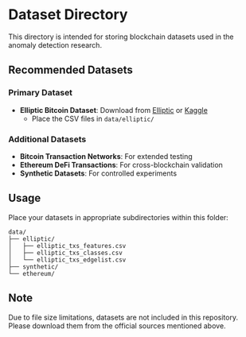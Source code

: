 # Dataset Directory

This directory is intended for storing blockchain datasets used in the anomaly detection research.

## Recommended Datasets

### Primary Dataset
- **Elliptic Bitcoin Dataset**: Download from [Elliptic](https://www.elliptic.co/blog/elliptic-data-set) or [Kaggle](https://www.kaggle.com/ellipticco/elliptic-data-set)
  - Place the CSV files in `data/elliptic/`

### Additional Datasets
- **Bitcoin Transaction Networks**: For extended testing
- **Ethereum DeFi Transactions**: For cross-blockchain validation
- **Synthetic Datasets**: For controlled experiments

## Usage
Place your datasets in appropriate subdirectories within this folder:
```
data/
├── elliptic/
│   ├── elliptic_txs_features.csv
│   ├── elliptic_txs_classes.csv
│   └── elliptic_txs_edgelist.csv
├── synthetic/
└── ethereum/
```

## Note
Due to file size limitations, datasets are not included in this repository. Please download them from the official sources mentioned above.
